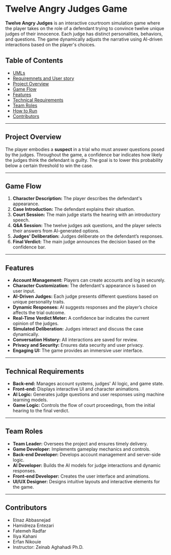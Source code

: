 # Twelve Angry Judges Game

**Twelve Angry Judges** is an interactive courtroom simulation game where the player takes on the role of a defendant trying to convince twelve unique judges of their innocence. Each judge has distinct personalities, behaviors, and questions. The game dynamically adjusts the narrative using AI-driven interactions based on the player's choices.

## Table of Contents
- [UMLs](UMLs)
- [Requiremnets and User story](Requirements/RequiremnetsAndUserStory.md)
- [Project Overview](#project-overview)
- [Game Flow](#game-flow)
- [Features](#features)
- [Technical Requirements](#technical-requirements)
- [Team Roles](#team-roles)
- [How to Run](#how-to-run)
- [Contributors](#contributors)

---

## Project Overview
The player embodies a **suspect** in a trial who must answer questions posed by the judges. Throughout the game, a confidence bar indicates how likely the judges think the defendant is guilty. The goal is to lower this probability below a certain threshold to win the case.

---

## Game Flow
1. **Character Description:** The player describes the defendant's appearance.
2. **Case Introduction:** The defendant explains their situation.
3. **Court Session:** The main judge starts the hearing with an introductory speech.
4. **Q&A Session:** The twelve judges ask questions, and the player selects their answers from AI-generated options.
5. **Judges' Deliberation:** Judges deliberate on the defendant’s responses.
6. **Final Verdict:** The main judge announces the decision based on the confidence bar.

---

## Features
- **Account Management:** Players can create accounts and log in securely.
- **Character Customization:** The defendant's appearance is based on user input.
- **AI-Driven Judges:** Each judge presents different questions based on unique personality traits.
- **Dynamic Responses:** AI suggests responses and the player’s choice affects the trial outcome.
- **Real-Time Verdict Meter:** A confidence bar indicates the current opinion of the judges.
- **Simulated Deliberation:** Judges interact and discuss the case dynamically.
- **Conversation History:** All interactions are saved for review.
- **Privacy and Security:** Ensures data security and user privacy.
- **Engaging UI:** The game provides an immersive user interface.

---

## Technical Requirements
- **Back-end:** Manages account systems, judges' AI logic, and game state.
- **Front-end:** Displays interactive UI and character animations.
- **AI Logic:** Generates judge questions and user responses using machine learning models.
- **Game Logic:** Controls the flow of court proceedings, from the initial hearing to the final verdict.

---

## Team Roles
- **Team Leader:** Oversees the project and ensures timely delivery.
- **Game Developer:** Implements gameplay mechanics and controls.
- **Back-end Developer:** Develops account management and server-side logic.
- **AI Developer:** Builds the AI models for judge interactions and dynamic responses.
- **Front-end Developer:** Creates the user interface and animations.
- **UI/UX Designer:** Designs intuitive layouts and interactive elements for the game.

---
## Contributors
- Elnaz Abbasnejad
- Hamidreza Entezari
- Fatemeh Radfar
- Iliya Kahani
- Erfan Nikouie
- Instructor: Zeinab Aghahadi Ph.D.
